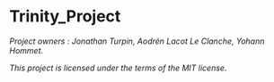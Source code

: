 # Trinity_Project



*Project owners : Jonathan Turpin, Aodrën Lacot Le Clanche, Yohann Hommet.*

*This project is licensed under the terms of the MIT license.*  
